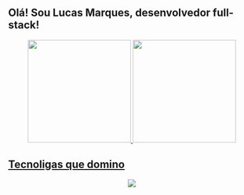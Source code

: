 ## Olá! Sou Lucas Marques, desenvolvedor  full-stack!

<!-- ![Status](./profile-3d-contrib/profile-night-green.svg) -->
  
<div align="center">
  <a href="https://github.com/codedbylucas">
  <img height="210em" src="https://github-readme-stats.vercel.app/api?username=codedbylucas&show_icons=true&theme=dracula&count_private=true"/>
  <img height="210em" src="https://github-readme-stats.vercel.app/api/top-langs/?username=codedbylucas&layout=compact&langs_count=8&theme=dracula"/>
</div>
    
## Tecnoligas que domino

<p align="center">
  <a href="https://skillicons.dev">
    <img src="https://skillicons.dev/icons?i=js,ts,nodejs,jest,express,nestjs,prisma,sequelize,mongodb,postgres,redis,git,postman,heroku,netlify,vercel,docker,react,html,css,sass,figma" />
  </a>
</p>
  
